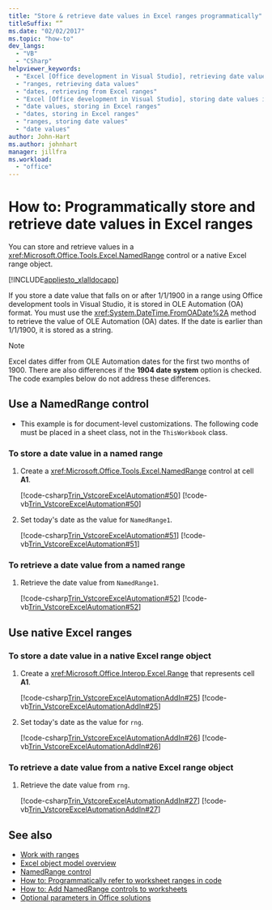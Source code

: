 ```yaml
---
title: "Store & retrieve date values in Excel ranges programmatically"
titleSuffix: “”
ms.date: "02/02/2017"
ms.topic: "how-to"
dev_langs:
  - "VB"
  - "CSharp"
helpviewer_keywords:
  - "Excel [Office development in Visual Studio], retrieving date values from ranges"
  - "ranges, retrieving data values"
  - "dates, retrieving from Excel ranges"
  - "Excel [Office development in Visual Studio], storing date values in ranges"
  - "date values, storing in Excel ranges"
  - "dates, storing in Excel ranges"
  - "ranges, storing date values"
  - "date values"
author: John-Hart
ms.author: johnhart
manager: jillfra
ms.workload:
  - "office"
---
```

# How to: Programmatically store and retrieve date values in Excel ranges
  You can store and retrieve values in a <xref:Microsoft.Office.Tools.Excel.NamedRange> control or a native Excel range object.

 [!INCLUDE[appliesto_xlalldocapp](../vsto/includes/appliesto-xlalldocapp-md.md)]

 If you store a date value that falls on or after 1/1/1900 in a range using Office development tools in Visual Studio, it is stored in OLE Automation (OA) format. You must use the <xref:System.DateTime.FromOADate%2A> method to retrieve the value of OLE Automation (OA) dates. If the date is earlier than 1/1/1900, it is stored as a string.

> [!NOTE]
> Excel dates differ from OLE Automation dates for the first two months of 1900. There are also differences if the **1904 date system** option is checked. The code examples below do not address these differences.

## Use a NamedRange control

- This example is for document-level customizations. The following code must be placed in a sheet class, not in the `ThisWorkbook` class.

### To store a date value in a named range

1. Create a <xref:Microsoft.Office.Tools.Excel.NamedRange> control at cell **A1**.

     [!code-csharp[Trin_VstcoreExcelAutomation#50](../vsto/codesnippet/CSharp/Trin_VstcoreExcelAutomationCS/Sheet1.cs#50)]
     [!code-vb[Trin_VstcoreExcelAutomation#50](../vsto/codesnippet/VisualBasic/Trin_VstcoreExcelAutomation/Sheet1.vb#50)]

2. Set today's date as the value for `NamedRange1`.

     [!code-csharp[Trin_VstcoreExcelAutomation#51](../vsto/codesnippet/CSharp/Trin_VstcoreExcelAutomationCS/Sheet1.cs#51)]
     [!code-vb[Trin_VstcoreExcelAutomation#51](../vsto/codesnippet/VisualBasic/Trin_VstcoreExcelAutomation/Sheet1.vb#51)]

### To retrieve a date value from a named range

1. Retrieve the date value from `NamedRange1`.

     [!code-csharp[Trin_VstcoreExcelAutomation#52](../vsto/codesnippet/CSharp/Trin_VstcoreExcelAutomationCS/Sheet1.cs#52)]
     [!code-vb[Trin_VstcoreExcelAutomation#52](../vsto/codesnippet/VisualBasic/Trin_VstcoreExcelAutomation/Sheet1.vb#52)]

## Use native Excel ranges

### To store a date value in a native Excel range object

1. Create a <xref:Microsoft.Office.Interop.Excel.Range> that represents cell **A1**.

     [!code-csharp[Trin_VstcoreExcelAutomationAddIn#25](../vsto/codesnippet/CSharp/trin_vstcoreexcelautomationaddin/ThisAddIn.cs#25)]
     [!code-vb[Trin_VstcoreExcelAutomationAddIn#25](../vsto/codesnippet/VisualBasic/trin_vstcoreexcelautomationaddin/ThisAddIn.vb#25)]

2. Set today's date as the value for `rng`.

     [!code-csharp[Trin_VstcoreExcelAutomationAddIn#26](../vsto/codesnippet/CSharp/trin_vstcoreexcelautomationaddin/ThisAddIn.cs#26)]
     [!code-vb[Trin_VstcoreExcelAutomationAddIn#26](../vsto/codesnippet/VisualBasic/trin_vstcoreexcelautomationaddin/ThisAddIn.vb#26)]

### To retrieve a date value from a native Excel range object

1. Retrieve the date value from `rng`.

     [!code-csharp[Trin_VstcoreExcelAutomationAddIn#27](../vsto/codesnippet/CSharp/trin_vstcoreexcelautomationaddin/ThisAddIn.cs#27)]
     [!code-vb[Trin_VstcoreExcelAutomationAddIn#27](../vsto/codesnippet/VisualBasic/trin_vstcoreexcelautomationaddin/ThisAddIn.vb#27)]

## See also
- [Work with ranges](../vsto/working-with-ranges.md)
- [Excel object model overview](../vsto/excel-object-model-overview.md)
- [NamedRange control](../vsto/namedrange-control.md)
- [How to: Programmatically refer to worksheet ranges in code](../vsto/how-to-programmatically-refer-to-worksheet-ranges-in-code.md)
- [How to: Add NamedRange controls to worksheets](../vsto/how-to-add-namedrange-controls-to-worksheets.md)
- [Optional parameters in Office solutions](../vsto/optional-parameters-in-office-solutions.md)
